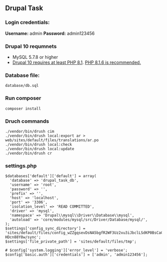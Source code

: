 ## Drupal  Task

### Login credentials:
**Username:** admin
**Password:** admin123456

### Drupal 10 requmnets
-   MySQL 5.7.8 or higher
-  [Drupal 10 requires at least PHP 8.1](https://www.drupal.org/node/3264830).  [PHP 8.1.6 is recommended.](https://www.drupal.org/node/3295061)
### Database file: 

    database/db.sql
  ### Run composer
  

    composer install

 ### Druch commands
 
	./vendor/bin/drush cim 
    ./vendor/bin/drush local:export ar > web/sites/default/files/translations/ar.po
    ./vendor/bin/drush local:check
    ./vendor/bin/drush local:update
    ./vendor/bin/drush cr 

### settings.php

    $databases['default']['default'] = array(  
	  'database' => 'drupal_task_db',  
	  'username' => 'root',  
	  'password' => '',  
	  'prefix' => '',  
	  'host' => 'localhost',  
	  'port' => '3306',  
	  'isolation_level' => 'READ COMMITTED',  
	  'driver' => 'mysql',  
	  'namespace' => 'Drupal\\mysql\\Driver\\Database\\mysql',  
	  'autoload' => 'core/modules/mysql/src/Driver/Database/mysql/',  
	);  
	$settings['config_sync_directory'] = 'sites/default/files/config_wZZgqsevDsNA5bgfR2WF3Uz2xu3iJbclLSdKP0BsCaCKiKTGMoAf3hAIuv1ijx6G-HDcn88Y8w/sync';  
	$settings['file_private_path'] = 'sites/default/files/tmp';  
	  
	# $config['system.logging']['error_level'] = 'verbose';  
	$config['basic.auth']['credentials'] = ['admin', 'admin123456'];

 


